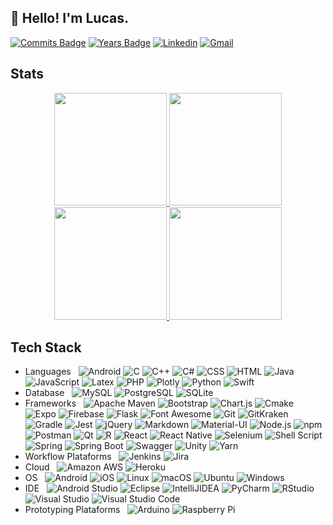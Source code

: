 <!--
**LSantos06/LSantos06** is a ✨ _special_ ✨ repository because its `README.md` (this file) appears on your GitHub profile.

Here are some ideas to get you started:

- 🔭 I’m currently working on ...
- 🌱 I’m currently learning ...
- 👯 I’m looking to collaborate on ...
- 🤔 I’m looking for help with ...
- 💬 Ask me about ...
- 📫 How to reach me: ...
- 😄 Pronouns: ...
- ⚡ Fun fact: ...
-->

## 👋 Hello! I'm Lucas.
[![Commits Badge](https://badges.pufler.dev/commits/all/LSantos06)](https://github.com/LSantos06)
[![Years Badge](https://badges.pufler.dev/years/LSantos06)](https://github.com/LSantos06)
[![Linkedin](https://img.shields.io/badge/-LinkedIn-blue?style=flat&logo=Linkedin&logoColor=white)](https://www.linkedin.com/in/lucas-santos-a28199104/)
[![Gmail](https://img.shields.io/badge/-Gmail-c14438?style=flat&logo=Gmail&logoColor=white)](mailto:lucasnascimentoss@gmail.com)

## Stats
<a href="https://github.com/LSantos06">
  <div align="center"> 
    <img height="180em" src="https://github-readme-stats.vercel.app/api?username=LSantos06&show_icons=true&theme=dark&count_private=true&hide_border=true" />
    <img height="180em" src="https://github-readme-stats.vercel.app/api/top-langs/?username=LSantos06&theme=dark&layout=compact&hide_border=true&langs_count=10&hide=html,css,tex" />
    <img height="180em" src ="https://github-readme-streak-stats.herokuapp.com?user=LSantos06&theme=dark&hide_border=true">
    <img height="180em" src ="https://github-readme-stats.vercel.app/api/wakatime?username=LSantos06&theme=dark&hide_border=true">
  </div>
</a>

## Tech Stack
- Languages &nbsp;
  ![Android](https://img.shields.io/badge/Android-3DDC84?style=flat-square&logo=android&logoColor=white)
  ![C](https://img.shields.io/badge/C-00599C?style=flat-square&logo=c&logoColor=white)
  ![C++](https://img.shields.io/badge/C%2B%2B-00599C?style=flat-square&logo=c%2B%2B&logoColor=white)
  ![C#](https://img.shields.io/badge/C%23-239120?style=flat-square&logo=c-sharp&logoColor=white)
  ![CSS](https://img.shields.io/badge/CSS3-1572B6?style=flat-square&logo=css3&logoColor=white)
  ![HTML](https://img.shields.io/badge/HTML5-E34F26?style=flat-square&logo=html5&logoColor=white)
  ![Java](https://img.shields.io/badge/Java-ED8B00?style=flat-square&logo=java&logoColor=white)
  ![JavaScript](https://img.shields.io/badge/JavaScript-F7DF1E?style=flat-square&logo=javascript&logoColor=black)
  ![Latex](https://img.shields.io/badge/LaTeX-47A141?style=flat-square&logo=LaTeX&logoColor=white)
  ![PHP](https://img.shields.io/badge/PHP-777BB4?style=flat-square&logo=php&logoColor=white)
  ![Plotly](https://img.shields.io/badge/Plotly-239120?style=flat-square&logo=plotly&logoColor=white)
  ![Python](https://img.shields.io/badge/Python-3776AB?style=flat-square&logo=python&logoColor=white)
  ![Swift](https://img.shields.io/badge/Swift-FA7343?style=flat-square&logo=swift&logoColor=white)
- Database &nbsp;
  ![MySQL](https://img.shields.io/badge/MySQL-00000F?style=flat-square&logo=mysql&logoColor=white)
  ![PostgreSQL](https://img.shields.io/badge/PostgreSQL-316192?style=flat-square&logo=postgresql&logoColor=white)
  ![SQLite](https://img.shields.io/badge/SQLite-07405E?style=flat-square&logo=sqlite&logoColor=white)
- Frameworks &nbsp;
  ![Apache Maven](https://img.shields.io/badge/apache_maven-C71A36?style=flat-square&logo=apachemaven&logoColor=white)
  ![Bootstrap](https://img.shields.io/badge/Bootstrap-563D7C?style=flat-square&logo=bootstrap&logoColor=white)
  ![Chart.js](https://img.shields.io/badge/Chart.js-FF6384?style=flat-square&logo=chartdotjs&logoColor=white)
  ![Cmake](https://img.shields.io/badge/CMake-064F8C?style=flat-square&logo=cmake&logoColor=white)
  ![Expo](https://img.shields.io/badge/Expo-1B1F23?style=flat-square&logo=expo&logoColor=white)
  ![Firebase](https://img.shields.io/badge/firebase-ffca28?style=flat-square&logo=firebase&logoColor=black)
  ![Flask](https://img.shields.io/badge/Flask-000000?style=flat-square&logo=flask&logoColor=white)
  ![Font Awesome](https://img.shields.io/badge/Font_Awesome-339AF0?style=flat-square&logo=fontawesome&logoColor=white)
  ![Git](https://img.shields.io/badge/Git-F05032?style=flat-square&logo=git&logoColor=white)
  ![GitKraken](https://img.shields.io/badge/GitKraken-179287?style=flat-square&logo=GitKraken&logoColor=white)
  ![Gradle](https://img.shields.io/badge/gradle-02303A?style=flat-square&logo=gradle&logoColor=white)
  ![Jest](https://img.shields.io/badge/Jest-C21325?style=flat-square&logo=jest&logoColor=white)
  ![jQuery](https://img.shields.io/badge/jQuery-0769AD?style=flat-square&logo=jquery&logoColor=white)
  ![Markdown](https://img.shields.io/badge/Markdown-000000?style=flat-square&logo=markdown&logoColor=white)
  ![Material-UI](https://img.shields.io/badge/Material--UI-0081CB?style=flat-square&logo=material-ui&logoColor=white)
  ![Node.js](https://img.shields.io/badge/Node.js-339933?style=flat-square&logo=nodedotjs&logoColor=white)
  ![npm](https://img.shields.io/badge/npm-CB3837?style=flat-square&logo=npm&logoColor=white)
  ![Postman](https://img.shields.io/badge/Postman-FF6C37?style=flat-square&logo=Postman&logoColor=white)
  ![Qt](https://img.shields.io/badge/Qt-41CD52?style=flat-square&logo=qt&logoColor=white)
  ![R](https://img.shields.io/badge/R-276DC3?style=flat-square&logo=r&logoColor=white)
  ![React](https://img.shields.io/badge/React-20232A?style=flat-square&logo=react&logoColor=61DAFB)
  ![React Native](https://img.shields.io/badge/React_Native-20232A?style=flat-square&logo=react&logoColor=61DAFB)
  ![Selenium](https://img.shields.io/badge/Selenium-43B02A?style=flat-square&logo=Selenium&logoColor=white)
  ![Shell Script](https://img.shields.io/badge/Shell_Script-121011?style=flat-square&logo=gnu-bash&logoColor=white)
  ![Spring](https://img.shields.io/badge/Spring-6DB33F?style=flat-square&logo=spring&logoColor=white)
  ![Spring Boot](https://img.shields.io/badge/Spring_Boot-F2F4F9?style=flat-square&logo=spring-boot)
  ![Swagger](https://img.shields.io/badge/Swagger-85EA2D?style=flat-square&logo=Swagger&logoColor=white)
  ![Unity](https://img.shields.io/badge/Unity-100000?style=flat-square&logo=unity&logoColor=white)
  ![Yarn](https://img.shields.io/badge/Yarn-2C8EBB?style=flat-square&logo=yarn&logoColor=white)
- Workflow Plataforms &nbsp;
  ![Jenkins](https://img.shields.io/badge/Jenkins-D24939?style=flat-square&logo=Jenkins&logoColor=white)
  ![Jira](https://img.shields.io/badge/Jira-0052CC?style=flat-square&logo=Jira&logoColor=white)
- Cloud &nbsp;
  ![Amazon AWS](https://img.shields.io/badge/Amazon_AWS-232F3E?style=flat-square&logo=amazon-aws&logoColor=white)
  ![Heroku](https://img.shields.io/badge/Heroku-430098?style=flat-square&logo=heroku&logoColor=white)
- OS &nbsp;
  ![Android](https://img.shields.io/badge/Android-3DDC84?style=flat-square&logo=android&logoColor=white)
  ![iOS](https://img.shields.io/badge/iOS-000000?style=flat-square&logo=ios&logoColor=white)
  ![Linux](https://img.shields.io/badge/Linux-FCC624?style=flat-square&logo=linux&logoColor=black)
  ![macOS](https://img.shields.io/badge/macOS-000000?style=flat-square&logo=apple&logoColor=white)
  ![Ubuntu](https://img.shields.io/badge/Ubuntu-E95420?style=flat-square&logo=ubuntu&logoColor=white)
  ![Windows](https://img.shields.io/badge/Windows-0078D6?style=flat-square&logo=windows&logoColor=white)
- IDE &nbsp;
  ![Android Studio](https://img.shields.io/badge/Android_Studio-3DDC84?style=flat-square&logo=android-studio&logoColor=white)
  ![Eclipse](https://img.shields.io/badge/Eclipse-2C2255?style=flat-square&logo=eclipse&logoColor=white)
  ![IntelliJIDEA](https://img.shields.io/badge/IntelliJIDEA-000000.svg?style=flat-square&logo=intellij-idea&logoColor=white)
  ![PyCharm](https://img.shields.io/badge/PyCharm-000000.svg?&style=flat-square&logo=PyCharm&logoColor=white)
  ![RStudio](https://img.shields.io/badge/RStudio-75AADB?style=flat-square&logo=RStudio&logoColor=white)
  ![Visual Studio](https://img.shields.io/badge/Visual_Studio-5C2D91?style=flat-square&logo=visual%20studio&logoColor=white)
  ![Visual Studio Code](https://img.shields.io/badge/Visual_Studio_Code-0078D4?style=flat-square&logo=visual%20studio%20code&logoColor=white)  
- Prototyping Plataforms &nbsp;
  ![Arduino](https://img.shields.io/badge/Arduino-00979D?style=flat-square&logo=Arduino&logoColor=white)
  ![Raspberry Pi](https://img.shields.io/badge/Raspberry%20Pi-A22846?style=flat-square&logo=Raspberry%20Pi&logoColor=white)
